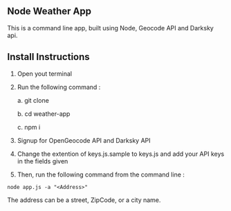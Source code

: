 ## Node Weather App
This is a command line app, built using Node, Geocode API and Darksky api.

Install Instructions
--------------------

1. Open yout terminal
2. Run the following command : 

     a. git clone 

     b. cd weather-app

     c. npm i

3. Signup for OpenGeocode API and Darksky API
4. Change the extention of keys.js.sample to keys.js and add your API keys in the fields given
5. Then, run the following command from the command line : 

```
node app.js -a "<Address>"
```

The address can be a street, ZipCode, or a city name.
